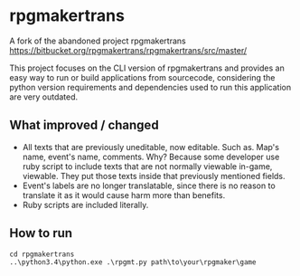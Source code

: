 # rpgmakertrans
A fork of the abandoned project rpgmakertrans https://bitbucket.org/rpgmakertrans/rpgmakertrans/src/master/

This project focuses on the CLI version of rpgmakertrans and provides an easy way to run or build applications from sourcecode, considering the python version requirements and dependencies used to run this application are very outdated.

## What improved / changed
- All texts that are previously uneditable, now editable. Such as. Map's name, event's name, comments. Why? Because some developer use ruby script to include texts that are not normally viewable in-game, viewable. They put those texts inside that previously mentioned fields.
- Event's labels are no longer translatable, since there is no reason to translate it as it would cause harm more than benefits.
- Ruby scripts are included literally.

## How to run
```shell
cd rpgmakertrans
..\python3.4\python.exe .\rpgmt.py path\to\your\rpgmaker\game
```
